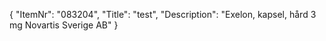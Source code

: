 {
  "ItemNr": "083204",
  "Title": "test",
  "Description": "Exelon, kapsel, hård 3 mg Novartis Sverige AB"
}
